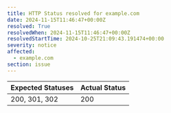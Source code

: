 ```yaml
---
title: HTTP Status resolved for example.com
date: 2024-11-15T11:46:47+00:00Z
resolved: True
resolvedWhen: 2024-11-15T11:46:47+00:00Z
resolvedStartTime: 2024-10-25T21:09:43.191474+00:00
severity: notice
affected:
  - example.com
section: issue
---
```


| Expected Statuses | Actual Status  |
|-------------------|----------------|
| 200, 301, 302 | 200 |
